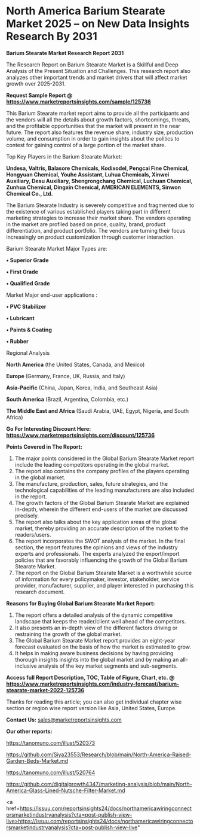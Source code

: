 # North America Barium Stearate Market 2025 – on New Data Insights Research By 2031

<strong>Barium Stearate Market Research Report 2031</strong>

The Research Report on Barium Stearate Market is a Skillful and Deep Analysis of the Present Situation and Challenges. This research report also analyzes other important trends and market drivers that will affect market growth over 2025-2031.

<strong>Request Sample Report @ <a href=https://www.marketreportsinsights.com/sample/125736>https://www.marketreportsinsights.com/sample/125736</a></strong>

This Barium Stearate market report aims to provide all the participants and the vendors will all the details about growth factors, shortcomings, threats, and the profitable opportunities that the market will present in the near future. The report also features the revenue share, industry size, production volume, and consumption in order to gain insights about the politics to contest for gaining control of a large portion of the market share.

Top Key Players in the Barium Stearate Market:

<strong>Undesa, Valtris, Balasore Chemicals, Kodixodel, Pengcai Fine Chemical, Hongyuan Chemical, Youhe Assistant, Luhua Chemicals, Xinwei Auxiliary, Desu Auxiliary, Shengrongchang Chemical, Luchuan Chemical, Zunhua Chemical, Dingxin Chemical, AMERICAN ELEMENTS, Sinwon Chemical Co., Ltd.</strong>

The Barium Stearate Industry is severely competitive and fragmented due to the existence of various established players taking part in different marketing strategies to increase their market share. The vendors operating in the market are profiled based on price, quality, brand, product differentiation, and product portfolio. The vendors are turning their focus increasingly on product customization through customer interaction.

Barium Stearate Market Major Types are:

<strong>• Superior Grade

• First Grade

• Qualified Grade</strong>

Market Major end-user applications :

<strong>• PVC Stabilizer

• Lubricant

• Paints & Coating

• Rubber</strong>

Regional Analysis

</u><strong><b>North America</b></strong> (the United States, Canada, and Mexico)

<strong><b>Europe </b></strong>(Germany, France, UK, Russia, and Italy)

<strong><b>Asia-Pacific</b></strong> (China, Japan, Korea, India, and Southeast Asia)

<strong><b>South America</b></strong> (Brazil, Argentina, Colombia, etc.)

<strong><b>The Middle East and Africa</b></strong> (Saudi Arabia, UAE, Egypt, Nigeria, and South Africa)

<strong>Go For Interesting Discount Here: <a href=https://www.marketreportsinsights.com/discount/125736>https://www.marketreportsinsights.com/discount/125736</a></strong>

<strong>Points Covered in The Report:</strong>
<ol>
  <li>The major points considered in the Global Barium Stearate Market report include the leading competitors operating in the global market.</li>
  <li>The report also contains the company profiles of the players operating in the global market.</li>
  <li>The manufacture, production, sales, future strategies, and the technological capabilities of the leading manufacturers are also included in the report.</li>
  <li>The growth factors of the Global Barium Stearate Market are explained in-depth, wherein the different end-users of the market are discussed precisely.</li>
  <li>The report also talks about the key application areas of the global market, thereby providing an accurate description of the market to the readers/users.</li>
  <li>The report incorporates the SWOT analysis of the market. In the final section, the report features the opinions and views of the industry experts and professionals. The experts analyzed the export/import policies that are favorably influencing the growth of the Global Barium Stearate Market.</li>
  <li>The report on the Global Barium Stearate Market is a worthwhile source of information for every policymaker, investor, stakeholder, service provider, manufacturer, supplier, and player interested in purchasing this research document.</li>
</ol>
<strong>Reasons for Buying Global Barium Stearate Market Report:</strong>

<ol>
  <li>The report offers a detailed analysis of the dynamic competitive landscape that keeps the reader/client well ahead of the competitors.</li>
  <li>It also presents an in-depth view of the different factors driving or restraining the growth of the global market.</li>
  <li>The Global Barium Stearate Market report provides an eight-year forecast evaluated on the basis of how the market is estimated to grow.</li>
  <li>It helps in making aware business decisions by having providing thorough insights insights into the global market and by making an all-inclusive analysis of the key market segments and sub-segments.</li>
</ol>
<strong>Access full Report Description, TOC, Table of Figure, Chart, etc. @ <a href=https://www.marketreportsinsights.com/industry-forecast/barium-stearate-market-2022-125736>https://www.marketreportsinsights.com/industry-forecast/barium-stearate-market-2022-125736</a></strong>


Thanks for reading this article; you can also get individual chapter wise section or region wise report version like Asia, United States, Europe.

<strong>Contact Us:</strong>
sales@marketreportsinsights.com

<strong>Our other reports:</strong>

<a href=https://tanomuno.com/illust/520373>https://tanomuno.com/illust/520373</a>

<a href=https://github.com/Siya23553/Research/blob/main/North-America-Raised-Garden-Beds-Market.md>https://github.com/Siya23553/Research/blob/main/North-America-Raised-Garden-Beds-Market.md</a>

<a href=https://tanomuno.com/illust/520764>https://tanomuno.com/illust/520764</a>

<a href=https://github.com/digitalgrowth4347/marketing-analysis/blob/main/North-America-Glass-Lined-Nutsche-Filter-Market.md>https://github.com/digitalgrowth4347/marketing-analysis/blob/main/North-America-Glass-Lined-Nutsche-Filter-Market.md</a>

<a href=https://issuu.com/reportsinsights24/docs/northamericawiringconnectorsmarketindustryanalysis?cta=post-publish-view-live>https://issuu.com/reportsinsights24/docs/northamericawiringconnectorsmarketindustryanalysis?cta=post-publish-view-live</a>"
